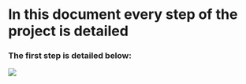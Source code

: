# In this document every step of the project is detailed

### The first step is detailed below: 

![](https://pandao.github.io/editor.md/examples/images/4.jpg)
